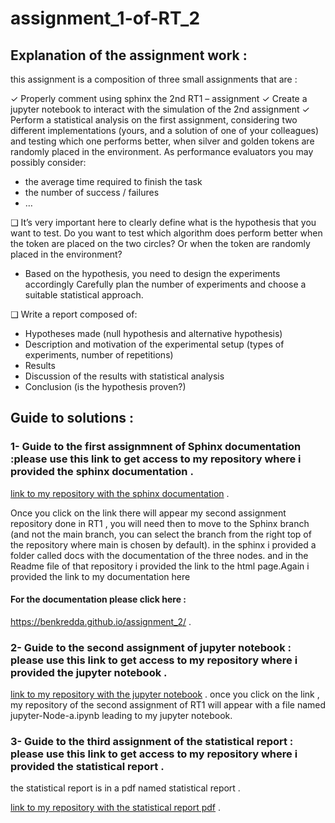 # assignment_1-of-RT_2

## Explanation of the assignment work :
this assignment is a composition of three small assignments that are : 


✓ Properly comment using sphinx the 2nd RT1 – assignment
✓ Create a jupyter notebook to interact with the simulation of the 2nd assignment
✓ Perform a statistical analysis on the first assignment, considering two different implementations (yours, and a
solution of one of your colleagues) and testing which one performs better, when silver and golden tokens are
randomly placed in the environment.
As performance evaluators you may possibly consider:
- the average time required to finish the task
- the number of success / failures
- …


❑ It’s very important here to clearly define what is the hypothesis that you want to test. Do you want to test which
algorithm does perform better when the token are placed on the two circles? Or when the token are randomly
placed in the environment?
- Based on the hypothesis, you need to design the experiments accordingly
Carefully plan the number of experiments and choose a suitable statistical approach. 


❑ Write a report composed of:
- Hypotheses made (null hypothesis and alternative hypothesis)
- Description and motivation of the experimental setup (types of experiments, number of repetitions)
- Results
- Discussion of the results with statistical analysis
- Conclusion (is the hypothesis proven?) 

## Guide to solutions :
### 1- Guide to the first assignmnent of Sphinx documentation :please use this link to get access to my repository where i provided the sphinx documentation .

[link to my repository with the sphinx documentation](https://github.com/benkredda/assignment_2) .

Once you click on the link there will appear my second assignment repository done in RT1 , you will need then to move to the Sphinx branch (and not the main branch, you can select the branch from the right top of the repository where main is chosen by default). in the sphinx i provided a folder called docs with the documentation of the three nodes. and in the Readme file of that repository i provided the link to the html page.Again i provided the link to my documentation here      

#### For the documentation please click here :
https://benkredda.github.io/assignment_2/ .

### 2- Guide to the second assignment of jupyter notebook : please use this link to get access to my repository where i provided the jupyter notebook .

[link to my repository with the jupyter notebook](https://github.com/benkredda/assignment_2) .
once you click on the link , my repository of the second assignment of RT1 will appear with a file named jupyter-Node-a.ipynb   leading to my jupyter notebook.

### 3- Guide to the third assignment of the statistical report : please use this link to get access to my repository where i provided the statistical report .

the statistical report is in a pdf named statistical report .

[link to my repository with the statistical report pdf](https://github.com/benkredda/rt1-project) .




